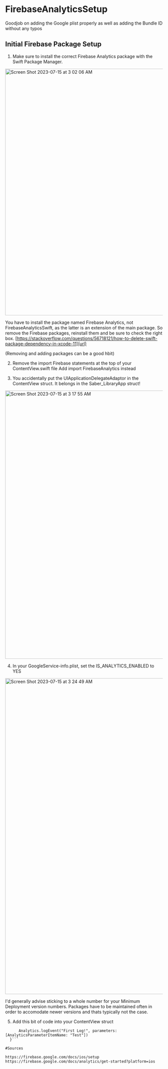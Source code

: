 # FirebaseAnalyticsSetup



Goodjob on adding the Google plist properly as well as adding the Bundle ID without any typos



## Initial Firebase Package Setup

1. Make sure to install the correct Firebase Analytics package with the Swift Package Manager. 

<img width="787" alt="Screen Shot 2023-07-15 at 3 02 06 AM" src="https://github.com/Eashir/FirebaseAnalyticsSetup/assets/20934684/bac188de-37a3-4ab2-8657-f0aba457bd44">


You have to install the package named Firebase Analytics, not FirebaseAnalyticsSwift, as the latter is an extension of the main package. 
So remove the Firebase packages, reinstall them and be sure to check the right box. [https://stackoverflow.com/questions/56718121/how-to-delete-swift-package-dependency-in-xcode-11](url)


(Removing and adding packages can be a good hbit)

2. Remove the import Firebase statements at the top of your ContentView.swift file
Add import FirebaseAnalytics instead

3. You accidentally put the UIApplicationDelegateAdaptor in the ContentView struct. It belongs in the Saber_LibraryApp struct!

<img width="856" alt="Screen Shot 2023-07-15 at 3 17 55 AM" src="https://github.com/Eashir/FirebaseAnalyticsSetup/assets/20934684/fce3e1e9-84c0-49d8-856b-08084d2dc64c">

4. In your GoogleService-info.plist, set the IS_ANALYTICS_ENABLED to YES
   
<img width="1008" alt="Screen Shot 2023-07-15 at 3 24 49 AM" src="https://github.com/Eashir/FirebaseAnalyticsSetup/assets/20934684/f96fe3ba-2dfe-4078-b274-3fbec029f02e">


I'd generally advise sticking to a whole number for your Minimum Deployment version numbers. Packages have to be maintained often in order to accomodate newer versions and thats typically not the case.

5. Add this bit of code into your ContentView struct
   
  ```   init() {
        Analytics.logEvent("First Log!", parameters: [AnalyticsParameterItemName: "Test"])
    }```
   
#Sources

https://firebase.google.com/docs/ios/setup
https://firebase.google.com/docs/analytics/get-started?platform=ios
